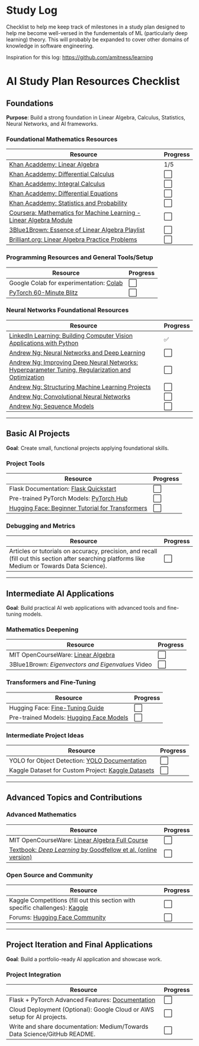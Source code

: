 # Study Log
Checklist to help me keep track of milestones in a study plan designed to help me become well-versed in the fundementals of ML (particularly deep learning) theory. This will probably be expanded to cover other domains of knowledge in software engineering. 

Inspiration for this log: https://github.com/amitness/learning

# AI Study Plan Resources Checklist

## Foundations  
**Purpose**: Build a strong foundation in Linear Algebra, Calculus, Statistics, Neural Networks, and AI frameworks.  

### Foundational Mathematics Resources  
|Resource|Progress|
|---|---|
|[Khan Acaddemy: Linear Algebra](https://www.khanacademy.org/math/linear-algebra)|1/5|
|[Khan Acaddemy: Differential Calculus](https://www.khanacademy.org/math/differential-calculus)|⬜|
|[Khan Acaddemy: Integral Calculus](https://www.khanacademy.org/math/integral-calculus)|⬜|
|[Khan Acaddemy: Differential Equations](https://www.khanacademy.org/math/differential-equations)|⬜|
|[Khan Acaddemy: Statistics and Probability](https://www.khanacademy.org/math/statistics-probability)|⬜|
|[Coursera: Mathematics for Machine Learning - Linear Algebra Module](https://www.coursera.org/learn/matrix-algebra-engineers)|⬜|
|[3Blue1Brown: Essence of Linear Algebra Playlist](https://www.youtube.com/playlist?list=PLZHQObOWTQDPD3MizzM2xVFitgF8hE_ab)|⬜|
|[Brilliant.org: Linear Algebra Practice Problems](https://brilliant.org/)|⬜|

### Programming Resources and General Tools/Setup 
|Resource|Progress|
|---|---|
|Google Colab for experimentation: [Colab](https://colab.research.google.com/)|⬜|
|[PyTorch 60-Minute Blitz](https://pytorch.org/tutorials/beginner/deep_learning_60min_blitz.html)|⬜| 

### Neural Networks Foundational Resources  
|Resource|Progress|
|---|---|
|[LinkedIn Learning: Building Computer Vision Applications with Python](https://www.linkedin.com/learning/building-computer-vision-applications-with-python/computer-vision-under-the-hood)|✅|
|[Andrew Ng: Neural Networks and Deep Learning](https://www.coursera.org/learn/neural-networks-deep-learning?specialization=deep-learning)|⬜|
|[Andrew Ng: Improving Deep Neural Networks: Hyperparameter Tuning, Regularization and Optimization](https://www.coursera.org/learn/deep-neural-network?specialization=deep-learning)|⬜|
|[Andrew Ng: Structuring Machine Learning Projects](https://www.coursera.org/learn/machine-learning-projects?specialization=deep-learning)|⬜|
|[Andrew Ng: Convolutional Neural Networks](https://www.coursera.org/learn/convolutional-neural-networks?specialization=deep-learning)|⬜|
|[Andrew Ng: Sequence Models](https://www.coursera.org/learn/nlp-sequence-models?specialization=deep-learning)|⬜|

---

## Basic AI Projects  
**Goal**: Create small, functional projects applying foundational skills.  

### Project Tools  
|Resource|Progress|
|---|---|
|Flask Documentation: [Flask Quickstart](https://flask.palletsprojects.com/en/latest/quickstart/)|⬜| 
|Pre-trained PyTorch Models: [PyTorch Hub](https://pytorch.org/hub/)|⬜|
|[Hugging Face: Beginner Tutorial for Transformers](https://huggingface.co/transformers/)|⬜|

### Debugging and Metrics  
|Resource|Progress|
|---|---|
|Articles or tutorials on accuracy, precision, and recall (fill out this section after searching platforms like Medium or Towards Data Science).|⬜|

---

## Intermediate AI Applications  
**Goal**: Build practical AI web applications with advanced tools and fine-tuning models.  

### Mathematics Deepening  
|Resource|Progress|
|---|---|
|MIT OpenCourseWare: [Linear Algebra](https://ocw.mit.edu/courses/mathematics/18-06-linear-algebra-spring-2010/)|⬜|
|3Blue1Brown: *Eigenvectors and Eigenvalues* Video |⬜|

### Transformers and Fine-Tuning  
|Resource|Progress|
|---|---|
|Hugging Face: [Fine-Tuning Guide](https://huggingface.co/transformers/training.html) |⬜|
|Pre-trained Models: [Hugging Face Models](https://huggingface.co/models)|⬜|

### Intermediate Project Ideas  
|Resource|Progress|
|---|---|
|YOLO for Object Detection: [YOLO Documentation](https://pjreddie.com/darknet/yolo/)|⬜|
|Kaggle Dataset for Custom Project: [Kaggle Datasets](https://www.kaggle.com/datasets)|⬜|

---

## Advanced Topics and Contributions  

### Advanced Mathematics  
|Resource|Progress|
|---|---|
|MIT OpenCourseWare: [Linear Algebra Full Course](https://ocw.mit.edu/courses/mathematics/18-06-linear-algebra-spring-2010/) |⬜|
|[Textbook: *Deep Learning* by Goodfellow et al. (online version)](https://www.deeplearningbook.org/) |⬜|

### Open Source and Community  
|Resource|Progress|
|---|---|
|Kaggle Competitions (fill out this section with specific challenges): [Kaggle](https://www.kaggle.com/)|⬜|
|Forums: [Hugging Face Community](https://discuss.huggingface.co/) |⬜|

---

## Project Iteration and Final Applications  
**Goal**: Build a portfolio-ready AI application and showcase work.  

### Project Integration  
|Resource|Progress|
|---|---|
|Flask + PyTorch Advanced Features: [Documentation](https://flask.palletsprojects.com/)|⬜|
|Cloud Deployment (Optional): Google Cloud or AWS setup for AI projects.|⬜|
|Write and share documentation: Medium/Towards Data Science/GitHub README.|⬜|


